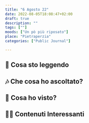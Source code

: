 ```yaml
---
title: "6 Agosto 22"
date: 2022-08-05T18:08:47+02:00
draft: true
description: ""
tags: [""]
moods: ["Un pò più riposato"]
place: "Pietraperzia"
categories: ["Public Journal"]

---
```



## 📖 Cosa sto leggendo

## 🎶 Che cosa ho ascoltato?

## 🍿 Cosa ho visto?

## 🧑‍💻 Contenuti Interessanti